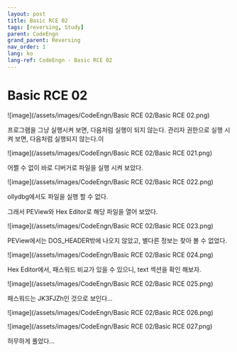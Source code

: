 ```yaml
---
layout: post
title: Basic RCE 02
tags: [reversing, Study]
parent: CodeEngn
grand_parent: Reversing
nav_order: 1
lang: ko
lang-ref: CodeEngn - Basic RCE 02
---
```


# Basic RCE 02

![image](/assets/images/CodeEngn/Basic RCE 02/Basic RCE 02.png)

프로그램을 그냥 실행시켜 보면, 다음처럼 실행이 되지 않는다. 관리자 권한으로 실행 시켜 보면, 다음처럼 실행되지 않는다.이

![image](/assets/images/CodeEngn/Basic RCE 02/Basic RCE 021.png)

어쩔 수 없이 바로 디버거로 파일을 실행 시켜 보았다.

![image](/assets/images/CodeEngn/Basic RCE 02/Basic RCE 022.png)

ollydbg에서도 파일을 실행 할 수 없다. 

그래서 PEView와 Hex Editor로 해당 파일을 열어 보았다.

![image](/assets/images/CodeEngn/Basic RCE 02/Basic RCE 023.png)

PEView에서는 DOS_HEADER밖에 나오지 않았고, 별다른 정보는 찾아 볼 수 없었다.

![image](/assets/images/CodeEngn/Basic RCE 02/Basic RCE 024.png)

Hex Editor에서, 패스워드 비교가 있을 수 있으니, text 섹션을 확인 해보자.

![image](/assets/images/CodeEngn/Basic RCE 02/Basic RCE 025.png)

패스워드는 JK3FJZh인 것으로 보인다...

![image](/assets/images/CodeEngn/Basic RCE 02/Basic RCE 026.png)

![image](/assets/images/CodeEngn/Basic RCE 02/Basic RCE 027.png)

허무하게 풀었다...